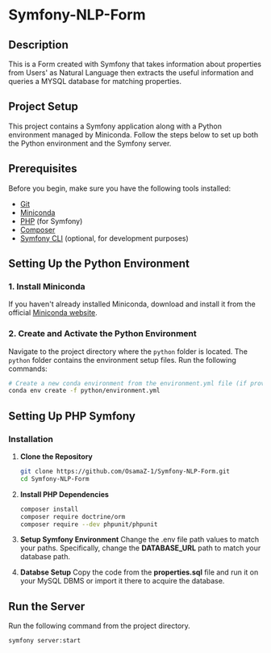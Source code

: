 # Symfony-NLP-Form

## Description
This is a Form created with Symfony that takes information about properties from Users' as Natural Language then extracts the useful information and queries a MYSQL database for matching properties.

## Project Setup

This project contains a Symfony application along with a Python environment managed by Miniconda. Follow the steps below to set up both the Python environment and the Symfony server.

## Prerequisites

Before you begin, make sure you have the following tools installed:

- [Git](https://git-scm.com/)
- [Miniconda](https://docs.conda.io/en/latest/miniconda.html)
- [PHP](https://www.php.net/downloads) (for Symfony)
- [Composer](https://getcomposer.org/)
- [Symfony CLI](https://symfony.com/download) (optional, for development purposes)

## Setting Up the Python Environment

### 1. Install Miniconda
If you haven't already installed Miniconda, download and install it from the official [Miniconda website](https://docs.conda.io/en/latest/miniconda.html).

### 2. Create and Activate the Python Environment
Navigate to the project directory where the `python` folder is located. The `python` folder contains the environment setup files. Run the following commands:

```bash
# Create a new conda environment from the environment.yml file (if provided)
conda env create -f python/environment.yml
```
## Setting Up PHP Symfony
### Installation

1. **Clone the Repository**  
   ```bash
   git clone https://github.com/OsamaZ-1/Symfony-NLP-Form.git
   cd Symfony-NLP-Form
   ```

2. **Install PHP Dependencies**  
    ```bash
    composer install
    composer require doctrine/orm
    composer require --dev phpunit/phpunit
    ```

3. **Setup Symfony Environment**
    Change the .env file path values to match your paths.
    Specifically, change the **DATABASE_URL** path to match your database path.

4. **Databse Setup**
    Copy the code from the **properties.sql**  file and run it on your MySQL DBMS or import it there to acquire the database.

## Run the Server
Run the following command from the project directory.
```bash
symfony server:start
```

